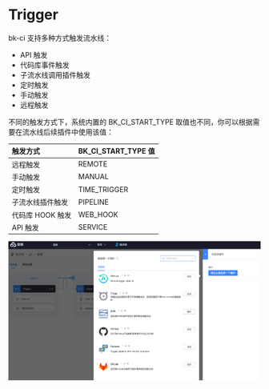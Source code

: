 # Trigger

bk-ci 支持多种方式触发流水线：

* API 触发
* 代码库事件触发
* 子流水线调用插件触发
* 定时触发
* 手动触发
* 远程触发

不同的触发方式下，系统内置的 BK\_CI\_START\_TYPE 取值也不同，你可以根据需要在流水线后续插件中使用该值：

| 触发方式 | BK\_CI\_START\_TYPE 值 |
| :--- | :--- |
| 远程触发 | REMOTE |
| 手动触发 | MANUAL |
| 定时触发 | TIME\_TRIGGER |
| 子流水线插件触发 | PIPELINE |
| 代码库 HOOK 触发 | WEB\_HOOK |
| API 触发 | SERVICE |

![](../../.gitbook/assets/image%20%2826%29.png)

